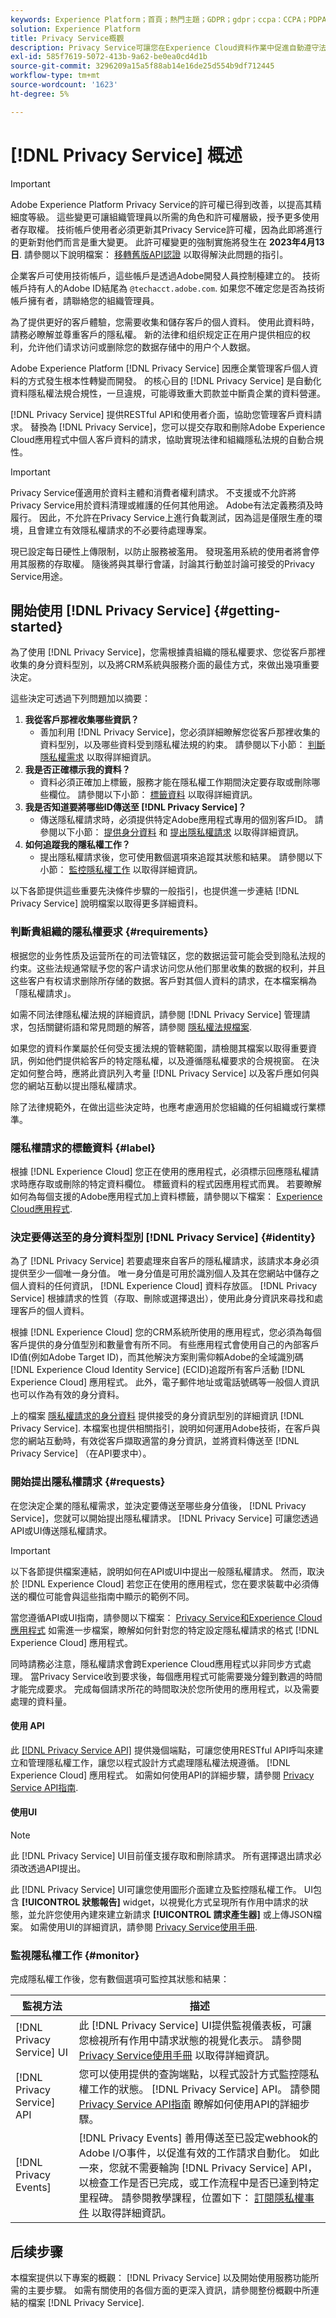 ```yaml
---
keywords: Experience Platform；首頁；熱門主題；GDPR；gdpr；ccpa：CCPA；PDPA；PDPA_that；PDPA_THA；lgpd；LGPD；lgpd_bra；LGPD_BRA；
solution: Experience Platform
title: Privacy Service概觀
description: Privacy Service可讓您在Experience Cloud資料作業中促進自動遵守法律隱私權法規。
exl-id: 585f7619-5072-413b-9a62-be0ea0cd4d1b
source-git-commit: 3296209a15a5f88ab14e16de25d554b9df712445
workflow-type: tm+mt
source-wordcount: '1623'
ht-degree: 5%

---
```


# [!DNL Privacy Service] 概述

>[!IMPORTANT]
>
>Adobe Experience Platform Privacy Service的許可權已得到改善，以提高其精細度等級。 這些變更可讓組織管理員以所需的角色和許可權層級，授予更多使用者存取權。 技術帳戶使用者必須更新其Privacy Service許可權，因為此即將進行的更新對他們而言是重大變更。 此許可權變更的強制實施將發生在 **2023年4月13日**. 請參閱以下說明檔案： [移轉舊版API認證](./permissions.md#migrate-tech-accounts) 以取得解決此問題的指引。
>
>企業客戶可使用技術帳戶，這些帳戶是透過Adobe開發人員控制檯建立的。 技術帳戶持有人的Adobe ID結尾為 `@techacct.adobe.com`. 如果您不確定您是否為技術帳戶擁有者，請聯絡您的組織管理員。

為了提供更好的客戶體驗，您需要收集和儲存客戶的個人資料。 使用此資料時，請務必瞭解並尊重客戶的隱私權。 新的法律和组织规定正在用户提供相应的权利，允许他们请求访问或删除您的数据存储中的用户个人数据。

Adobe Experience Platform [!DNL Privacy Service] 因應企業管理客戶個人資料的方式發生根本性轉變而開發。 的核心目的 [!DNL Privacy Service] 是自動化資料隱私權法規合規性，一旦違規，可能導致重大罰款並中斷貴企業的資料營運。

[!DNL Privacy Service] 提供RESTful API和使用者介面，協助您管理客戶資料請求。 替換為 [!DNL Privacy Service]，您可以提交存取和刪除Adobe Experience Cloud應用程式中個人客戶資料的請求，協助實現法律和組織隱私法規的自動合規性。

>[!IMPORTANT]
>
>Privacy Service僅適用於資料主體和消費者權利請求。 不支援或不允許將Privacy Service用於資料清理或維護的任何其他用途。 Adobe有法定義務須及時履行。 因此，不允許在Privacy Service上進行負載測試，因為這是僅限生產的環境，且會建立有效隱私權請求的不必要待處理專案。
>
>現已設定每日硬性上傳限制，以防止服務被濫用。 發現濫用系統的使用者將會停用其服務的存取權。 隨後將與其舉行會議，討論其行動並討論可接受的Privacy Service用途。

## 開始使用 [!DNL Privacy Service] {#getting-started}

為了使用 [!DNL Privacy Service]，您需根據貴組織的隱私權要求、您從客戶那裡收集的身分資料型別，以及將CRM系統與服務介面的最佳方式，來做出幾項重要決定。

這些決定可透過下列問題加以摘要：

1. **我從客戶那裡收集哪些資訊？**
   * 善加利用 [!DNL Privacy Service]，您必須詳細瞭解您從客戶那裡收集的資料型別，以及哪些資料受到隱私權法規的約束。 請參閱以下小節： [判斷隱私權需求](#requirements) 以取得詳細資訊。
1. **我是否正確標示我的資料？**
   * 資料必須正確加上標籤，服務才能在隱私權工作期間決定要存取或刪除哪些欄位。 請參閱以下小節： [標籤資料](#label) 以取得詳細資訊。
1. **我是否知道要將哪些ID傳送至 [!DNL Privacy Service]？**
   * 傳送隱私權請求時，必須提供特定Adobe應用程式專用的個別客戶ID。 請參閱以下小節： [提供身分資料](#identity)  和 [提出隱私權請求](#requests) 以取得詳細資訊。
1. **如何追蹤我的隱私權工作？**
   * 提出隱私權請求後，您可使用數個選項來追蹤其狀態和結果。 請參閱以下小節： [監控隱私權工作](#monitor) 以取得詳細資訊。

以下各節提供這些重要先決條件步驟的一般指引，也提供進一步連結 [!DNL Privacy Service] 說明檔案以取得更多詳細資料。

### 判斷貴組織的隱私權要求 {#requirements}

根据您的业务性质及运营所在的司法管辖区，您的数据运营可能会受到隐私法规的约束。这些法规通常赋予您的客户请求访问您从他们那里收集的数据的权利，并且这些客户有权请求删除所存储的数据。客戶對其個人資料的請求，在本檔案稱為「隱私權請求」。

如需不同法律隱私權法規的詳細資訊，請參閱 [!DNL Privacy Service] 管理請求，包括關鍵術語和常見問題的解答，請參閱 [隱私權法規檔案](./regulations/overview.md).

如果您的資料作業屬於任何受支援法規的管轄範圍，請檢閱其檔案以取得重要資訊，例如他們提供給客戶的特定隱私權，以及遵循隱私權要求的合規視窗。 在決定如何整合時，應將此資訊列入考量 [!DNL Privacy Service] 以及客戶應如何與您的網站互動以提出隱私權請求。

除了法律規範外，在做出這些決定時，也應考慮適用於您組織的任何組織或行業標準。

### 隱私權請求的標籤資料 {#label}

根據 [!DNL Experience Cloud] 您正在使用的應用程式，必須標示回應隱私權請求時應存取或刪除的特定資料欄位。 標籤資料的程式因應用程式而異。 若要瞭解如何為每個支援的Adobe應用程式加上資料標籤，請參閱以下檔案： [Experience Cloud應用程式](./experience-cloud-apps.md).

### 決定要傳送至的身分資料型別 [!DNL Privacy Service] {#identity}

為了 [!DNL Privacy Service] 若要處理來自客戶的隱私權請求，該請求本身必須提供至少一個唯一身分值。 唯一身分值是可用於識別個人及其在您網站中儲存之個人資料的任何資訊， [!DNL Experience Cloud] 資料存放區。 [!DNL Privacy Service] 根據請求的性質（存取、刪除或選擇退出），使用此身分資訊來尋找和處理客戶的個人資料。

根據 [!DNL Experience Cloud] 您的CRM系統所使用的應用程式，您必須為每個客戶提供的身分值型別和數量會有所不同。 有些應用程式會使用自己的內部客戶ID值(例如Adobe Target ID)，而其他解決方案則需仰賴Adobe的全域識別碼 [!DNL Experience Cloud Identity Service] (ECID)追蹤所有客戶活動 [!DNL Experience Cloud] 應用程式。 此外，電子郵件地址或電話號碼等一般個人資訊也可以作為有效的身分資料。

上的檔案 [隱私權請求的身分資料](./identity-data.md) 提供接受的身分資訊型別的詳細資訊 [!DNL Privacy Service]. 本檔案也提供相關指引，說明如何運用Adobe技術，在客戶與您的網站互動時，有效從客戶擷取適當的身分資訊，並將資料傳送至 [!DNL Privacy Service] （在API要求中）。

### 開始提出隱私權請求 {#requests}

在您決定企業的隱私權需求，並決定要傳送至哪些身分值後， [!DNL Privacy Service]，您就可以開始提出隱私權請求。 [!DNL Privacy Service] 可讓您透過API或UI傳送隱私權請求。

>[!IMPORTANT]
>
>以下各節提供檔案連結，說明如何在API或UI中提出一般隱私權請求。 然而，取決於 [!DNL Experience Cloud] 若您正在使用的應用程式，您在要求裝載中必須傳送的欄位可能會與這些指南中顯示的範例不同。
>
>當您遵循API或UI指南，請參閱以下檔案： [Privacy Service和Experience Cloud應用程式](./experience-cloud-apps.md) 如需進一步檔案，瞭解如何針對您的特定設定隱私權請求的格式 [!DNL Experience Cloud] 應用程式。
>
>同時請務必注意，隱私權請求會跨Experience Cloud應用程式以非同步方式處理。 當Privacy Service收到要求後，每個應用程式可能需要幾分鐘到數週的時間才能完成要求。 完成每個請求所花的時間取決於您所使用的應用程式，以及需要處理的資料量。

#### 使用 API

此 [[!DNL Privacy Service API]](https://www.adobe.io/experience-platform-apis/references/privacy-service/) 提供幾個端點，可讓您使用RESTful API呼叫來建立和管理隱私權工作，讓您以程式設計方式處理隱私權法規遵循。 [!DNL Experience Cloud] 應用程式。 如需如何使用API的詳細步驟，請參閱 [Privacy Service API指南](api/overview.md).

#### 使用UI

>[!NOTE]
>
>此 [!DNL Privacy Service] UI目前僅支援存取和刪除請求。 所有選擇退出請求必須改透過API提出。

此 [!DNL Privacy Service] UI可讓您使用圖形介面建立及監控隱私權工作。 UI包含 **[!UICONTROL 狀態報告]** widget，以視覺化方式呈現所有作用中請求的狀態，並允許您使用內建來建立新請求 **[!UICONTROL 請求產生器]** 或上傳JSON檔案。 如需使用UI的詳細資訊，請參閱 [Privacy Service使用手冊](ui/overview.md).

### 監視隱私權工作 {#monitor}

完成隱私權工作後，您有數個選項可監控其狀態和結果：

| 監視方法 | 描述 |
| --- | --- |
| [!DNL Privacy Service] UI | 此 [!DNL Privacy Service] UI提供監視儀表板，可讓您檢視所有作用中請求狀態的視覺化表示。 請參閱 [Privacy Service使用手冊](ui/overview.md) 以取得詳細資訊。 |
| [!DNL Privacy Service] API | 您可以使用提供的查詢端點，以程式設計方式監控隱私權工作的狀態。 [!DNL Privacy Service] API。 請參閱 [Privacy Service API指南](./api/overview.md) 瞭解如何使用API的詳細步驟。 |
| [!DNL Privacy Events] | [!DNL Privacy Events] 善用傳送至已設定webhook的Adobe I/O事件，以促進有效的工作請求自動化。 如此一來，您就不需要輪詢 [!DNL Privacy Service] API，以檢查工作是否已完成，或工作流程中是否已達到特定里程碑。 請參閱教學課程，位置如下： [訂閱隱私權事件](./privacy-events.md) 以取得詳細資訊。 |

## 后续步骤

本檔案提供以下專案的概觀： [!DNL Privacy Service] 以及開始使用服務功能所需的主要步驟。 如需有關使用的各個方面的更深入資訊，請參閱整份概觀中所連結的檔案 [!DNL Privacy Service].
